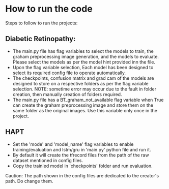 # How to run the code
Steps to follow to run the projects:

## Diabetic Retinopathy: 
- The main.py file has flag variables to select the models to train, the graham preprocessing image generation, and the models to evaluate. Please select the models as per the model hint provided inn the file. 
- Upon the flag variable selection, Each model has been designed to select its required config file to operate automatically. 
- The checkpoints, confusion matrix and grad cam of the models are designed to store on a respective folders as per the flag variable selection. 
NOTE: sometime error may occur due to the fault in folder creation, then manually creation of folders required. 
- The main.py file has a BT_graham_not_available flag variable when True can create the graham preprocessing image and store them on the same folder as the original images. Use this variable only once in the project.

## HAPT
- Set the 'mode' and 'model_name' flag variables to enable training/evaluation and lstm/gru in 'main.py' python file and run it.
- By default it will create the tfrecord files from the path of the raw dataset mentioned in config files. 
- Copy the trainied model in 'checkpoints' folder and run evaluation. 

Caution: The path shown in the config files are dedicated to the creator's path. Do change them. 

